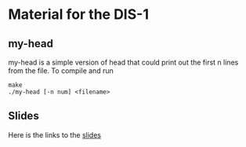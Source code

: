# Material for the DIS-1

## my-head
my-head is a simple version of head that could print out the first n lines from the file. To compile and run
~~~[bash]
make
./my-head [-n num] <filename> 
~~~

## Slides
Here is the links to the [slides](https://docs.google.com/presentation/d/1YlExED-CjDNrhKQ776iuAJkRpiGIsEi0urZlSTLS3uU/edit?usp=sharing)
